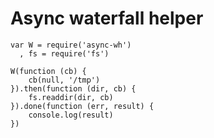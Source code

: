 Async waterfall helper
======================

    var W = require('async-wh')
      , fs = require('fs')

    W(function (cb) {
        cb(null, '/tmp')
    }).then(function (dir, cb) {
        fs.readdir(dir, cb)
    }).done(function (err, result) {
        console.log(result)
    })


